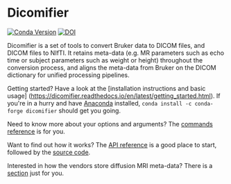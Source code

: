 # Dicomifier

[![Conda Version](https://img.shields.io/conda/v/conda-forge/dicomifier.svg)](https://anaconda.org/conda-forge/dicomifier) [![DOI](https://zenodo.org/badge/DOI/10.5281/zenodo.4094629.svg)](https://doi.org/10.5281/zenodo.4094629)

Dicomifier is a set of tools to convert Bruker data to DICOM files, and DICOM files to NIfTI. It retains meta-data (e.g. MR parameters such as echo time or subject parameters such as weight or height) throughout the conversion process, and aligns the meta-data from Bruker on the DICOM dictionary for unified processing pipelines.

Getting started? Have a look at the [installation instructions and basic usage] (https://dicomifier.readthedocs.io/en/latest/getting_started.html). If you're in a hurry and have [Anaconda](https://anaconda.org) installed, `conda install -c conda-forge dicomifier` should get you going.

Need to know more about your options and arguments? The [commands reference](https://dicomifier.readthedocs.io/en/latest/commands/index.html) is for you.

Want to find out how it works? The [API reference](https://dicomifier.readthedocs.io/en/latest/api_reference/index.html) is a good place to start, followed by the [source code](https://github.com/lamyj/dicomifier).

Interested in how the vendors store diffusion MRI meta-data? There is a [section](https://dicomifier.readthedocs.io/en/latest/diffusion/index.html) just for you.

